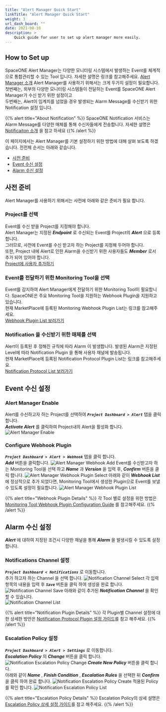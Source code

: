 ```yaml
---
title: "Alert Manager Quick Start"
linkTitle: "Alert Manager Quick Start"
weight: 3
url_dash_board: ""
date: 2021-08-10
description: >
    Quick guide for user to set up alert manager more easily.
---
```


## How to Set up
SpaceONE Alert Manager는 다양한 모니터링 시스템에서 발생하는 Event를 체계적으로 통합관리할 수 있는 Tool 입니다. 자세한 설명은 링크를 참고해주세요. 
[Alert Manager 소개](/docs/guides/alert-manager/)
Alert Manager를 사용하기 위해서는 크게 두가지 설정이 필요합니다.<br>
첫번째는, 외부의 다양한 모니터링 시스템들이 전달하는 Event를 SpaceONE Alert Manager가 수신 받기 위한 설정이고<br>
두번째는, Alert이 임계치를 넘었을 경우 발생되는 Alarm Message를 수신받기 위한 Notification 설정 입니다.

{{% alert title="About Notification" %}}
SpaceONE Notification 서비스는 Alarm Message를 다양한 매체를 통해 수신자들에게 전송합니다. 자세한 설명은 [Notificaiton 소개](/docs/guides/user_guide/notification/) 을 참고 하세요
{{% /alert %}}

이 페이지에서는 Alert Manager를 기본 설정하기 위한 방법에 대해 살펴 보도록 하겠습니다. 전전체 순서는 아래와 같습니다.
* [사전 준비](#사전-준비)
* [Event 수신 설정](#event-수신-설정)
* [Alarm 수신 설정](#alarm-수신-설정)

## 사전 준비
Alert Manager를 사용하기 위해서는 사전에 아래와 같은 준비가 필요 합니다. 

### Project를 선택 
Event를 수신 받을 Project를 지정해야 합니다.<br>
Alert Manager는 지정된 _**Endpoint**_ 로 수신되는 Event를 Project의 _**Alert**_ 으로 등록 합니다.<br>
그러므로, 사전에 Event를 수신 받고자 하는 Project를 지정해 두어야 합니다.<br>
또한, Project 내에 Alert로 인한 Alarm을 수신받기 위한 사용자들도 _**Member**_ 로서 추가 되어 있어야 합니다.<br>
[Project에 사용자 추가하기](/docs/guides/project/project_management/#add-member)

### Event를 전달하기 위한 Monitoring Tool을 선택
Event를 감지하여 Alert Manager에게 전달하기 위한 Monitoring Tool이 필요합니다. SpaceONE은 주요 Monitoring Tool을 지원하는 Webhook Plugin을 지원하고 있습니다.<br>
현재 MarketPlace에 등록된 Monitoring Webhook Plugin List는 링크를 참고해주세요.<br>
[Webhook Plugin List 보러가기](/docs/introduction/integrations/#webhook)


### Notification 을 수신받기 위한 매체를 선택
Alert이 등록된 후 정해진 규칙에 따라 Alarm 이 발생합니다. 발생된 Alarm은 지정된 Level에 따라 Notification Plugin 을 통해 사용자 채널에 발송됩니다.<br>
현재 MarketPlace에 등록된 Notification Protocol Plugin List는 링크를 참고해주세요.<br>
[Notification Protocol List 보러가기](/docs/introduction/integrations/#notification)

## Event 수신 설정

### Alert Manager Enable
Alert를 수신하고자 하는 Project를 선택하여 _**`Project Dashboard > Alert`**_ 탭을 클릭 합니다.<br> 
_**Activate Alert**_ 를 클릭하여 Project내의 Alert을 활성화 합니다.
![Alert Manager Enable](/docs/guides/getting_started/alert_manager_img/alert_manager_img_01.png)

### Configure Webhook Plugin
_**`Project Dashboard > Alert > Webhook`**_ 탭을 클릭 합니다.<br> 
_**Add**_ 버튼을 클릭합니다.
![Alert Manager Webhook Add](/docs/guides/getting_started/alert_manager_img/alert_manager_img_02.png)
Event를 수신받고자 하는 Monitoring Tool을 선택 하고 _**Name**_ 과 _**Version**_ 을 입력 후, _**Confirm**_ 버튼을 클릭 합니다.
![Alert Manager Webhook Plugin Select](/docs/guides/getting_started/alert_manager_img/alert_manager_img_03.png)
아래와 같이 _**Webhook List**_ 에 정상적으로 추가 되었다면, Monitoring Tool에서 생성한 Plugin으로 Event를 보낼 수 있도록 설정이 필요합니다.
![Alert Manager Webhook Plugin List](/docs/guides/getting_started/alert_manager_img/alert_manager_img_06.png)

{{% alert title="Webhook Plugin Details" %}}
각 Tool 별로 설정을 위한 방법은 [Monitoring Tool Webhook Plugin Configuration Guide](/docs/guides/user_guide/monitoring/webhook_settings/) 를 참고해주세요.
{{% /alert %}}



## Alarm 수신 설정
_**Alert**_ 에 대하여 지정된 조건시 다양한 채널을 통해 _**Alarm**_ 을 발생시킬 수 있도록 설정 합니다.

### Notifications Channel 설정
_**`Project Dashboard < Notifications`**_ 로 이동합니다.<br> 
추가 하고자 하는 Channel 을 선택 합니다. 
![Notification Channel Select](/docs/guides/getting_started/alert_manager_img/alert_manager_img_05.png)
각 입력 항목의 내용을 입력 후 _**`Save`**_ 버튼을 클릭 하여 생성을 완료 합니다.
![Notification Channel Save](/docs/guides/getting_started/alert_manager_img/alert_manager_img_07.png)
아래와 같이 추가된 _**Notification Channel**_ 을 확인할 수 있습니다.  
![Notification Channel List](/docs/guides/getting_started/alert_manager_img/alert_manager_img_08.png)

{{% alert title="Notification Plugin Details" %}}
각 Plugin별 Channel 설정에 대한 상세한 방안은 [Notification Protocol Plugin 설정 가이드](/docs/guides/user_guide/notification/protocol_settings/)를 참고 해주세요.
{{% /alert %}}

### Escalation Policy 설정
_**`Project Dashboard > Alert > Settings`**_ 로 이동합니다.<br>
_**Escalation Policy**_ 의 _**Change**_ 버튼을 클릭 합니다.
![Notification Escalation Policy Change](/docs/guides/getting_started/alert_manager_img/alert_manager_img_04.png)
_**Create New Policy**_ 버튼을 클릭 합니다.<br> 
아래와 같이 _**Name**_ , _**Finish Condition**_ , _**Escalation Rules**_ 을 선택한 뒤 _**Confirm**_ 을 클릭 하여 완료 합니다.
![Notification Escalation Policy Create](/docs/guides/getting_started/alert_manager_img/alert_manager_img_09.png)
적용된 Policy를 확인 합니다.
![Notification Escalation Policy List](/docs/guides/getting_started/alert_manager_img/alert_manager_img_10.png)

{{% alert title="Escalation Policy Details" %}}
Escalation Policy의 상세 설명은  [Escalation Policy 상세 설정 가이드](/docs/guides/admin_guide/monitoring/alert_manager/escalation-policy/)를 참고 해주세요.
{{% /alert %}}